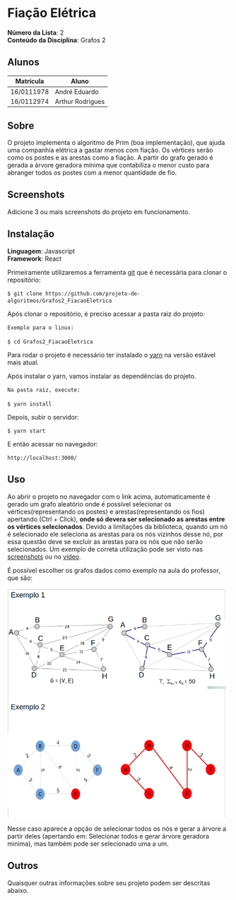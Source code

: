 # Fiação Elétrica

**Número da Lista**: 2<br>
**Conteúdo da Disciplina**: Grafos 2<br>

## Alunos
|Matrícula | Aluno |
| -- | -- |
| 16/0111978  |  André Eduardo |
| 16/0112974  |  Arthur Rodrigues |

## Sobre 
O projeto implementa o algoritmo de Prim (boa implementação), que ajuda uma companhia elétrica a gastar menos com fiação. Os vértices serão como os postes e as arestas como a fiação. A partir do grafo gerado é gerada a árvore geradora mínima que contabiliza o menor custo para abranger todos os postes com a menor quantidade de fio.

## Screenshots
Adicione 3 ou mais screenshots do projeto em funcionamento.

## Instalação 
**Linguagem**: Javascript<br>
**Framework**: React<br>

Primeiramente utilizaremos a ferramenta [git](https://git-scm.com/downloads) que é necessária para clonar o repositório:

    $ git clone https://github.com/projeto-de-algoritmos/Grafos2_FiacaoEletrica

Após clonar o repositório, é preciso acessar a pasta raiz do projeto:

    Exemplo para o linux:

    $ cd Grafos2_FiacaoEletrica

Para rodar o projeto é necessário ter instalado o [yarn](https://classic.yarnpkg.com/pt-BR/docs/install/#debian-stable) na versão estável mais atual.

Após instalar o yarn, vamos instalar as dependências do projeto.

    Na pasta raiz, execute:

    $ yarn install

Depois, subir o servidor:

    $ yarn start

E então acessar no navegador:

    http://localhost:3000/

## Uso 
Ao abrir o projeto no navegador com o link acima, automaticamente é gerado um grafo aleatório onde é possível selecionar os vértices(representando os postes) e arestas(representando os fios) apertando (Ctrl + Click), **onde só devera ser selecionado as arestas entre os vértices selecionados**. Devido a limitações da biblioteca, quando um nó é selecionado ele seleciona as arestas para os nós vizinhos desse nó, por essa questão deve se excluir as arestas para os nós que não serão selecionados. Um exemplo de correta utilização pode ser visto nas [screenshots]() ou no [vídeo]().

É possível escolher os grafos dados como exemplo na aula do professor, que são: 

![grafos_exemplo](midia/exemplos_aula/exemplos.png)

Nesse caso aparece a opção de selecionar todos os nós e gerar a árvore a partir deles (apertando em: Selecionar todos e gerar árvore geradora minima), mas também pode ser selecionado uma a um.

## Outros 
Quaisquer outras informações sobre seu projeto podem ser descritas abaixo.




